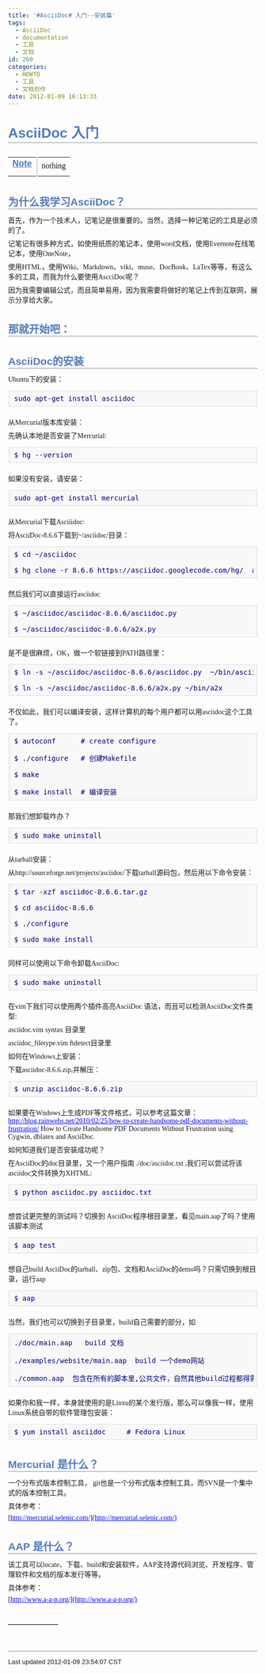 ```yaml
---
title: '#AsciiDoc# 入门--安装篇'
tags:
  - AsciiDoc
  - documentation
  - 工具
  - 文档
id: 260
categories:
  - HOWTO
  - 工具
  - 文档创作
date: 2012-01-09 16:13:33
---
```


<!DOCTYPE html>

<html xmlns="http://www.w3.org/1999/xhtml" xml:lang="en">

<head>

<meta http-equiv="Content-Type" content="application/xhtml+xml; charset=UTF-8" />

<meta name="generator" content="AsciiDoc 8.6.3" />

<title>AsciiDoc 入门</title>

<style type="text/css">

/* Sans-serif font. */

h1, h2, h3, h4, h5, h6,

div.title, caption.title,

thead, p.table.header,

div#toctitle,

span#author, span#revnumber, span#revdate, span#revremark,

div#footer {

  font-family: Arial,Helvetica,sans-serif;

}

/* Serif font. */

div.sectionbody {

  font-family: Georgia,"Times New Roman",Times,serif;

}

/* Monospace font. */

tt {

  font-size: inherit;

}

body {

  margin: 1em 5% 1em 5%;

}

a {

  color: blue;

  text-decoration: underline;

}

a:visited {

  color: fuchsia;

}

em {

  font-style: italic;

  color: navy;

}

strong {

  font-weight: bold;

  color: #083194;

}

tt {

  font-size: inherit;

  color: navy;

}

h1, h2, h3, h4, h5, h6 {

  color: #527bbd;

  margin-top: 1.2em;

  margin-bottom: 0.5em;

  line-height: 1.3;

}

h1, h2, h3 {

  border-bottom: 2px solid silver;

}

h2 {

  padding-top: 0.5em;

}

h3 {

  float: left;

}

h3 + * {

  clear: left;

}

div.sectionbody {

  margin-left: 0;

}

hr {

  border: 1px solid silver;

}

p {

  margin-top: 0.5em;

  margin-bottom: 0.5em;

}

ul, ol, li > p {

  margin-top: 0;

}

ul > li     { color: #aaa; }

ul > li > * { color: black; }

pre {

  padding: 0;

  margin: 0;

}

span#author {

  color: #527bbd;

  font-weight: bold;

  font-size: 1.1em;

}

span#email {

}

span#revnumber, span#revdate, span#revremark {

}

div#footer {

  font-size: small;

  border-top: 2px solid silver;

  padding-top: 0.5em;

  margin-top: 4.0em;

}

div#footer-text {

  float: left;

  padding-bottom: 0.5em;

}

div#footer-badges {

  float: right;

  padding-bottom: 0.5em;

}

div#preamble {

  margin-top: 1.5em;

  margin-bottom: 1.5em;

}

div.tableblock, div.imageblock, div.exampleblock, div.verseblock,

div.quoteblock, div.literalblock, div.listingblock, div.sidebarblock,

div.admonitionblock {

  margin-top: 1.0em;

  margin-bottom: 1.5em;

}

div.admonitionblock {

  margin-top: 2.0em;

  margin-bottom: 2.0em;

  margin-right: 10%;

  color: #606060;

}

div.content { /* Block element content. */

  padding: 0;

}

/* Block element titles. */

div.title, caption.title {

  color: #527bbd;

  font-weight: bold;

  text-align: left;

  margin-top: 1.0em;

  margin-bottom: 0.5em;

}

div.title + * {

  margin-top: 0;

}

td div.title:first-child {

  margin-top: 0.0em;

}

div.content div.title:first-child {

  margin-top: 0.0em;

}

div.content + div.title {

  margin-top: 0.0em;

}

div.sidebarblock > div.content {

  background: #ffffee;

  border: 1px solid #dddddd;

  border-left: 4px solid #f0f0f0;

  padding: 0.5em;

}

div.listingblock > div.content {

  border: 1px solid #dddddd;

  border-left: 5px solid #f0f0f0;

  background: #f8f8f8;

  padding: 0.5em;

}

div.quoteblock, div.verseblock {

  padding-left: 1.0em;

  margin-left: 1.0em;

  margin-right: 10%;

  border-left: 5px solid #f0f0f0;

  color: #777777;

}

div.quoteblock > div.attribution {

  padding-top: 0.5em;

  text-align: right;

}

div.verseblock > pre.content {

  font-family: inherit;

  font-size: inherit;

}

div.verseblock > div.attribution {

  padding-top: 0.75em;

  text-align: left;

}

/* DEPRECATED: Pre version 8.2.7 verse style literal block. */

div.verseblock + div.attribution {

  text-align: left;

}

div.admonitionblock .icon {

  vertical-align: top;

  font-size: 1.1em;

  font-weight: bold;

  text-decoration: underline;

  color: #527bbd;

  padding-right: 0.5em;

}

div.admonitionblock td.content {

  padding-left: 0.5em;

  border-left: 3px solid #dddddd;

}

div.exampleblock > div.content {

  border-left: 3px solid #dddddd;

  padding-left: 0.5em;

}

div.imageblock div.content { padding-left: 0; }

span.image img { border-style: none; }

a.image:visited { color: white; }

dl {

  margin-top: 0.8em;

  margin-bottom: 0.8em;

}

dt {

  margin-top: 0.5em;

  margin-bottom: 0;

  font-style: normal;

  color: navy;

}

dd > *:first-child {

  margin-top: 0.1em;

}

ul, ol {

    list-style-position: outside;

}

ol.arabic {

  list-style-type: decimal;

}

ol.loweralpha {

  list-style-type: lower-alpha;

}

ol.upperalpha {

  list-style-type: upper-alpha;

}

ol.lowerroman {

  list-style-type: lower-roman;

}

ol.upperroman {

  list-style-type: upper-roman;

}

div.compact ul, div.compact ol,

div.compact p, div.compact p,

div.compact div, div.compact div {

  margin-top: 0.1em;

  margin-bottom: 0.1em;

}

div.tableblock > table {

  border: 3px solid #527bbd;

}

thead, p.table.header {

  font-weight: bold;

  color: #527bbd;

}

tfoot {

  font-weight: bold;

}

td > div.verse {

  white-space: pre;

}

p.table {

  margin-top: 0;

}

/* Because the table frame attribute is overriden by CSS in most browsers. */

div.tableblock > table[frame="void"] {

  border-style: none;

}

div.tableblock > table[frame="hsides"] {

  border-left-style: none;

  border-right-style: none;

}

div.tableblock > table[frame="vsides"] {

  border-top-style: none;

  border-bottom-style: none;

}

div.hdlist {

  margin-top: 0.8em;

  margin-bottom: 0.8em;

}

div.hdlist tr {

  padding-bottom: 15px;

}

dt.hdlist1.strong, td.hdlist1.strong {

  font-weight: bold;

}

td.hdlist1 {

  vertical-align: top;

  font-style: normal;

  padding-right: 0.8em;

  color: navy;

}

td.hdlist2 {

  vertical-align: top;

}

div.hdlist.compact tr {

  margin: 0;

  padding-bottom: 0;

}

.comment {

  background: yellow;

}

.footnote, .footnoteref {

  font-size: 0.8em;

}

span.footnote, span.footnoteref {

  vertical-align: super;

}

#footnotes {

  margin: 20px 0 20px 0;

  padding: 7px 0 0 0;

}

#footnotes div.footnote {

  margin: 0 0 5px 0;

}

#footnotes hr {

  border: none;

  border-top: 1px solid silver;

  height: 1px;

  text-align: left;

  margin-left: 0;

  width: 20%;

  min-width: 100px;

}

div.colist td {

  padding-right: 0.5em;

  padding-bottom: 0.3em;

  vertical-align: top;

}

div.colist td img {

  margin-top: 0.3em;

}

@media print {

  div#footer-badges { display: none; }

}

div#toc {

  margin-bottom: 2.5em;

}

div#toctitle {

  color: #527bbd;

  font-size: 1.1em;

  font-weight: bold;

  margin-top: 1.0em;

  margin-bottom: 0.1em;

}

div.toclevel1, div.toclevel2, div.toclevel3, div.toclevel4 {

  margin-top: 0;

  margin-bottom: 0;

}

div.toclevel2 {

  margin-left: 2em;

  font-size: 0.9em;

}

div.toclevel3 {

  margin-left: 4em;

  font-size: 0.9em;

}

div.toclevel4 {

  margin-left: 6em;

  font-size: 0.9em;

}

</style>

</head>

<body class="article">

<div id="header">

# AsciiDoc 入门

</div>

<div id="content">

<div id="preamble">

<div class="sectionbody">

<div class="admonitionblock">

<table><tr>

<td class="icon">

<div class="title">Note</div>

</td>

<td class="content">nothing</td>

</tr></table>

</div>

</div>

</div>

<div class="sect1">

## 为什么我学习AsciiDoc？

<div class="sectionbody">

<div class="paragraph">

首先，作为一个技术人，记笔记是很重要的。当然，选择一种记笔记的工具是必须的了。
</div>

<div class="paragraph">

记笔记有很多种方式，如使用纸质的笔记本，使用word文档，使用Evernote在线笔记本，使用OneNote，

使用HTML，使用Wiki、Markdown、viki、muse、DocBook、LaTex等等，有这么多的工具，而我为什么要使用AscciDoc呢？

因为我需要编辑公式，而且简单易用，因为我需要将做好的笔记上传到互联网，展示分享给大家。
</div>

</div>

</div>

<div class="sect1">

## 那就开始吧：

<div class="sectionbody">

</div>

</div>

<div class="sect1">

## AsciiDoc的安装

<div class="sectionbody">

<div class="paragraph">

Ubuntu下的安装：
</div>

<div class="listingblock">

<div class="content">

<pre><tt>sudo apt-get install asciidoc</tt></pre>

</div></div>

<div class="paragraph">

从Mercurial版本库安装：
</div>

<div class="paragraph">

先确认本地是否安装了Mercurial:
</div>

<div class="listingblock">

<div class="content">

<pre><tt>$ hg --version</tt></pre>

</div></div>

<div class="paragraph">

如果没有安装，请安装：
</div>

<div class="listingblock">

<div class="content">

<pre><tt>sudo apt-get install mercurial</tt></pre>

</div></div>

<div class="paragraph">

从Mercurial下载Asciiidoc:
</div>

<div class="paragraph">

将AsciiDoc-8.6.6下载到~/asciidoc/目录：
</div>

<div class="listingblock">

<div class="content">

<pre><tt>$ cd ~/asciidoc

$ hg clone -r 8.6.6 https://asciidoc.googlecode.com/hg/  asciidoc-8.6.6</tt></pre>

</div></div>

<div class="paragraph">

然后我们可以直接运行asciidoc
</div>

<div class="listingblock">

<div class="content">

<pre><tt>$ ~/asciidoc/asciidoc-8.6.6/asciidoc.py

$ ~/asciidoc/asciidoc-8.6.6/a2x.py</tt></pre>

</div></div>

<div class="paragraph">

是不是很麻烦，OK，做一个软链接到PATH路径里：
</div>

<div class="listingblock">

<div class="content">

<pre><tt>$ ln -s ~/asciidoc/asciidoc-8.6.6/asciidoc.py  ~/bin/asciidoc

$ ln -s ~/asciidoc/asciidoc-8.6.6/a2x.py ~/bin/a2x</tt></pre>

</div></div>

<div class="paragraph">

不仅如此，我们可以编译安装，这样计算机的每个用户都可以用asciidoc这个工具了。
</div>

<div class="listingblock">

<div class="content">

<pre><tt>$ autoconf      # create configure

$ ./configure   # 创建Makefile

$ make

$ make install  # 编译安装</tt></pre>

</div></div>

<div class="paragraph">

那我们想卸载咋办？
</div>

<div class="listingblock">

<div class="content">

<pre><tt>$ sudo make uninstall</tt></pre>

</div></div>

<div class="paragraph">

从tarball安装：
</div>

<div class="paragraph">

从http://sourceforge.net/projects/asciidoc/下载tarball源码包，然后用以下命令安装：
</div>

<div class="listingblock">

<div class="content">

<pre><tt>$ tar -xzf asciidoc-8.6.6.tar.gz

$ cd asciidoc-8.6.6

$ ./configure

$ sudo make install</tt></pre>

</div></div>

<div class="paragraph">

同样可以使用以下命令卸载AsciiDoc:
</div>

<div class="listingblock">

<div class="content">

<pre><tt>$ sudo make uninstall</tt></pre>

</div></div>

<div class="paragraph">

在vim下我们可以使用两个插件高亮AsciiDoc 语法，而且可以检测AsciiDoc文件类型:

   asciidoc.vim                    syntax 目录里

   asciidoc_filetype.vim           ftdetect目录里
</div>

<div class="paragraph">

如何在Windows上安装：

下载asciidoc-8.6.6.zip,并解压：
</div>

<div class="listingblock">

<div class="content">

<pre><tt>$ unzip asciidoc-8.6.6.zip</tt></pre>

</div></div>

<div class="paragraph">

如果要在Wndows上生成PDF等文件格式，可以参考这篇文章：http://blog.rainwebs.net/2010/02/25/how-to-create-handsome-pdf-documents-without-frustration/ How to Create Handsome PDF Documents Without Frustration using Cygwin, dblatex and AsciiDoc.
</div>

<div class="paragraph">

如何知道我们是否安装成功呢？
</div>

<div class="paragraph">

在AsciiDoc的doc目录里，又一个用户指南 ./doc/asciidoc.txt ,我们可以尝试将该asciidoc文件转换为XHTML:
</div>

<div class="listingblock">

<div class="content">

<pre><tt>$ python asciidoc.py asciidoc.txt</tt></pre>

</div></div>

<div class="paragraph">

想尝试更完整的测试吗？切换到 AsciiDoc程序根目录里，看见main.aap了吗？使用该脚本测试
</div>

<div class="listingblock">

<div class="content">

<pre><tt>$ aap test</tt></pre>

</div></div>

<div class="paragraph">

想自己build AsciiDoc的tarball、zip包、文档和AsciiDoc的demo吗？只需切换到根目录，运行aap
</div>

<div class="listingblock">

<div class="content">

<pre><tt>$ aap</tt></pre>

</div></div>

<div class="paragraph">

当然，我们也可以切换到子目录里，build自己需要的部分，如
</div>

<div class="listingblock">

<div class="content">

<pre><tt>./doc/main.aap   build 文档

./examples/website/main.aap  build 一个demo网站

./common.aap  包含在所有的脚本里,公共文件，自然其他build过程都得需要它了</tt></pre>

</div></div>

<div class="paragraph">

如果你和我一样，本身就使用的是Linxu的某个发行版，那么可以像我一样，使用Linux系统自带的软件管理包安装：
</div>

<div class="listingblock">

<div class="content">

<pre><tt>$ yum install asciidoc     # Fedora Linux</tt></pre>

</div></div>

</div>

</div>

<div class="sect1">

## Mercurial 是什么？

<div class="sectionbody">

<div class="paragraph">

一个分布式版本控制工具， git也是一个分布式版本控制工具，而SVN是一个集中式的版本控制工具。
</div>

<div class="paragraph">

具体参考：

[http://mercurial.selenic.com/](http://mercurial.selenic.com/)
</div>

</div>

</div>

<div class="sect1">

## AAP 是什么？

<div class="sectionbody">

<div class="paragraph">

该工具可以locate、下载、build和安装软件，AAP支持源代码浏览、开发程序、管理软件和文档的版本发行等等。
</div>

<div class="paragraph">

具体参考：

[http://www.a-a-p.org/](http://www.a-a-p.org/)
</div>

</div>

</div>

</div>

<div id="footnotes">

* * *
</div>

<div id="footer">

<div id="footer-text">

Last updated 2012-01-09 23:54:07 CST

</div>

</div>

</body>

</html>